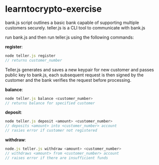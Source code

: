 # learntocrypto-exercise

bank.js script outlines a basic bank capable of supporting multiple customers securely.
teller.js is a CLI tool to communicate with bank.js 

run bank.js and then run teller.js using the following commands:

  **register**:
```javascript
node teller.js register  
// returns customer_number
```
Teller.js generates and saves a new keypair for new customer and passes public key to bank.js, each subsequent request is then signed by the customer and the bank verifies the request before processing.
  
  **balance**:
```javascript
node teller.js balance <customer_number>  
// returns balance for specified customer
```

  **deposit**:
```javascript
node teller.js deposit <amount> <customer_number>  
// deposits <amount> into <customer_number> account
// rasies error if customer not registered
```

  **withdraw**:
```javascript
node.js teller.js withdraw <amount> <customer_number>  
// withdraws <amount> from <customer_number> account  
// raises error if there are insufficient funds
```
